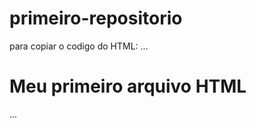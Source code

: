 # primeiro-repositorio

para copiar o codigo do HTML:
...
 <html>
  <h1>Meu primeiro arquivo HTML</h1>
  </html>
  ...

